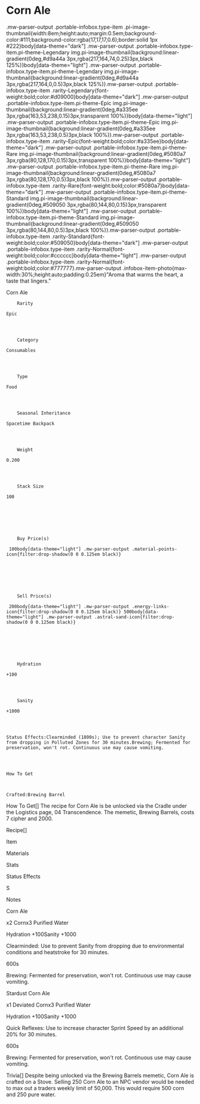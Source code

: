 # Corn Ale

.mw-parser-output .portable-infobox.type-item .pi-image-thumbnail{width:8em;height:auto;margin:0.5em;background-color:#111;background-color:rgba(17,17,17,0.6);border:solid 1px #222}body[data-theme="dark"] .mw-parser-output .portable-infobox.type-item.pi-theme-Legendary img.pi-image-thumbnail{background:linear-gradient(0deg,#d9a44a 3px,rgba(217,164,74,0.25)3px,black 125%)}body[data-theme="light"] .mw-parser-output .portable-infobox.type-item.pi-theme-Legendary img.pi-image-thumbnail{background:linear-gradient(0deg,#d9a44a 3px,rgba(217,164,0,0.5)3px,black 125%)}.mw-parser-output .portable-infobox.type-item .rarity-Legendary{font-weight:bold;color:#d09000}body[data-theme="dark"] .mw-parser-output .portable-infobox.type-item.pi-theme-Epic img.pi-image-thumbnail{background:linear-gradient(0deg,#a335ee 3px,rgba(163,53,238,0.15)3px,transparent 100%)}body[data-theme="light"] .mw-parser-output .portable-infobox.type-item.pi-theme-Epic img.pi-image-thumbnail{background:linear-gradient(0deg,#a335ee 3px,rgba(163,53,238,0.5)3px,black 100%)}.mw-parser-output .portable-infobox.type-item .rarity-Epic{font-weight:bold;color:#a335ee}body[data-theme="dark"] .mw-parser-output .portable-infobox.type-item.pi-theme-Rare img.pi-image-thumbnail{background:linear-gradient(0deg,#5080a7 3px,rgba(80,128,170,0.15)3px,transparent 100%)}body[data-theme="light"] .mw-parser-output .portable-infobox.type-item.pi-theme-Rare img.pi-image-thumbnail{background:linear-gradient(0deg,#5080a7 3px,rgba(80,128,170,0.5)3px,black 100%)}.mw-parser-output .portable-infobox.type-item .rarity-Rare{font-weight:bold;color:#5080a7}body[data-theme="dark"] .mw-parser-output .portable-infobox.type-item.pi-theme-Standard img.pi-image-thumbnail{background:linear-gradient(0deg,#509050 3px,rgba(80,144,80,0.15)3px,transparent 100%)}body[data-theme="light"] .mw-parser-output .portable-infobox.type-item.pi-theme-Standard img.pi-image-thumbnail{background:linear-gradient(0deg,#509050 3px,rgba(80,144,80,0.5)3px,black 100%)}.mw-parser-output .portable-infobox.type-item .rarity-Standard{font-weight:bold;color:#509050}body[data-theme="dark"] .mw-parser-output .portable-infobox.type-item .rarity-Normal{font-weight:bold;color:#cccccc}body[data-theme="light"] .mw-parser-output .portable-infobox.type-item .rarity-Normal{font-weight:bold;color:#777777}.mw-parser-output .infobox-item-photo{max-width:30%;height:auto;padding:0.25em}"Aroma that warms the heart, a taste that lingers."

Corn Ale


	
		
		
	
	


	

	
		Rarity
	
	Epic



	
		Category
	
	Consumables



	
		Type
	
	Food



	
		Seasonal Inheritance
	
	Spacetime Backpack



	
		Weight
	
	0.200



	
		Stack Size
	
	100




	

	
		Buy Price(s)
	
	 100body[data-theme="light"] .mw-parser-output .material-points-icon{filter:drop-shadow(0 0 0.125em black)}




	

	
		Sell Price(s)
	
	 200body[data-theme="light"] .mw-parser-output .energy-links-icon{filter:drop-shadow(0 0 0.125em black)} 500body[data-theme="light"] .mw-parser-output .astral-sand-icon{filter:drop-shadow(0 0 0.125em black)}




	

	
		Hydration
	
	+100



	
		Sanity
	
	+1000



	
	Status Effects:Clearminded (1800s); Use to prevent character Sanity from dropping in Polluted Zones for 30 minutes.Brewing; Fermented for preservation, won't rot. Continuous use may cause vomiting.




	How To Get


	
	Crafted:Brewing Barrel





How To Get[]
The recipe for Corn Ale is be unlocked via the Cradle under the Logistics page, 04 Transcendence. The memetic, Brewing Barrels, costs 7 cipher and  2000.

Recipe[]


Item

Materials

Stats

Status Effects

S

Notes


Corn Ale

x2 Cornx3 Purified Water

Hydration +100Sanity +1000

Clearminded: Use to prevent Sanity from dropping due to environmental conditions and heatstroke for 30 minutes.

600s

Brewing: Fermented for preservation, won't rot. Continuous use may cause vomiting.


Stardust Corn Ale

x1 Deviated Cornx3 Purified Water

Hydration +100Sanity +1000

Quick Reflexes: Use to increase character Sprint Speed by an additional 20% for 30 minutes.

600s

Brewing: Fermented for preservation, won't rot. Continuous use may cause vomiting.

Trivia[]
Despite being unlocked via the Brewing Barrels memetic, Corn Ale is crafted on a Stove.
Selling 250 Corn Ale to an NPC vendor would be needed to max out a traders weekly limit of  50,000.
This would require 500 corn and 250 pure water.
